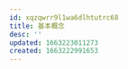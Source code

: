 ```yaml
---
id: xqzqwrr9l1wa6dlhtutrc68
title: 基本概念
desc: ''
updated: 1663223011273
created: 1663222991653
---
```

